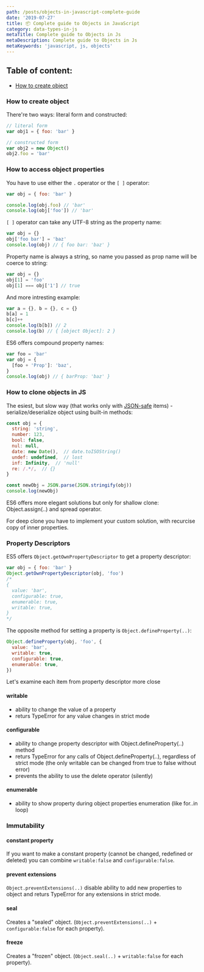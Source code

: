 ```yaml
---
path: /posts/objects-in-javascript-complete-guide
date: '2019-07-27'
title: 📦 Complete guide to Objects in JavaScript
category: data-types-in-js
metaTitle: Complete guide to Objects in Js
metaDescription: Complete guide to Objects in Js
metaKeywords: 'javascript, js, objects'
---
```


## Table of content:

* [How to create object](#)

### How to create object

There're two ways: literal form and constructed:

```js
// literal form
var obj1 = { foo: 'bar' }

// constructed form
var obj2 = new Object()
obj2.foo = 'bar'
```

### How to access object properties

You have to use either the ```.``` operator or the ```[ ]``` operator:

```js
var obj = { foo: 'bar' }

console.log(obj.foo) // 'bar'
console.log(obj['foo']) // 'bar'
```

```[ ]``` operator can take any UTF-8 string as the property name:

```js
var obj = {}
obj['foo bar'] = 'baz'
console.log(obj) // { foo bar: 'baz' }
```

Property name is always a string, so name you passed as prop name will be coerce to string:

```js
var obj = {}
obj[1] = 'foo'
obj[1] === obj['1'] // true
```

And more intresting example:

```js
var a = {}, b = {}, c = {}
b[a] = 1
b[c]++
console.log(b[b]) // 2
console.log(b) // { [object Object]: 2 }
```

ES6 offers compound property names:

```js
var foo = 'bar'
var obj = {
  [foo + 'Prop']: 'baz',
}
console.log(obj) // { barProp: 'baz' }
```

### How to clone objects in JS

The esiest, but slow way (that works only with [JSON-safe](/js-dictionary/#json-safe) items) - serialize/deserialize object using built-in methods:

```js
const obj = {
  string: 'string',
  number: 123,
  bool: false,
  nul: null,
  date: new Date(),  // date.toISOString()
  undef: undefined,  // lost
  inf: Infinity,  // 'null'
  re: /.*/,  // {}
}

const newObj = JSON.parse(JSON.stringify(obj))
console.log(newObj)
```

ES6 offers more elegant solutions but only for shallow clone: Object.assign(..) and spread operator.

For deep clone you have to implement your custom solution, with recurcise copy of inner properties.

### Property Descriptors

ES5 offers ```Object.getOwnPropertyDescriptor``` to get a property descriptor:

```js
var obj = { foo: 'bar' }
Object.getOwnPropertyDescriptor(obj, 'foo')
/*
{
  value: 'bar',
  configurable: true,
  enumerable: true,
  writable: true,
}
*/
```

The opposite method for setting a property is ```Object.defineProperty(..)```:

```js
Object.defineProperty(obj, 'foo', {
  value: 'bar',
  writable: true,
  configurable: true,
  enumerable: true,
})
```

Let's examine each item from property descriptor more close

#### writable

* ability to change the value of a property
* returs TypeError for any value changes in strict mode

#### configurable

* ability to change property descriptor with Object.defineProperty(..) method
* returs TypeError for any calls of Object.defineProperty(..), regardless of strict mode (the only writable can be changed from true to false without error)
* prevents the ability to use the delete operator (silently)

#### enumerable

* ability to show property during object properties enumeration (like for..in loop)

### Immutability

#### constant property

If you want to make a constant property (cannot be changed, redefined or deleted) you can combine ```writable:false``` and ```configurable:false```.

#### prevent extensions

```Object.preventExtensions(..)``` disable ability to add new properties to object and returs TypeError for any extensions in strict mode.

#### seal

Creates a "sealed" object. (```Object.preventExtensions(..)``` + ```configurable:false``` for each property).

#### freeze

Creates a "frozen" object. (```Object.seal(..)``` + ```writable:false``` for each property).

